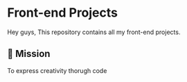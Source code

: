 
# Front-end Projects

Hey guys, This repository contains all my front-end projects.


## 🚀 Mission
To express creativity thorugh code


